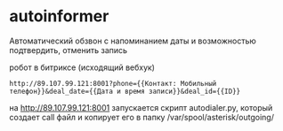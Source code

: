 # autoinformer

Автоматический обзвон с напоминанием даты и возможностью подтвердить, отменить запись


робот в битриксе (исходящий вебхук)
```
http://89.107.99.121:8001?phone={{Контакт: Мобильный телефон}}&deal_date={{Дата и время записи}}&deal_id={{ID}}
```

на http://89.107.99.121:8001 запускается скрипт autodialer.py, который создает call файл и копирует его в папку /var/spool/asterisk/outgoing/ 